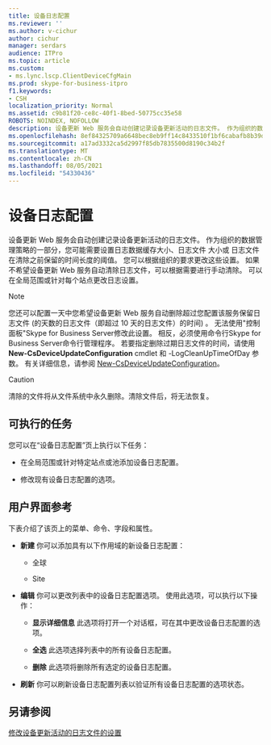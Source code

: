 ```yaml
---
title: 设备日志配置
ms.reviewer: ''
ms.author: v-cichur
author: cichur
manager: serdars
audience: ITPro
ms.topic: article
ms.custom:
- ms.lync.lscp.ClientDeviceCfgMain
ms.prod: skype-for-business-itpro
f1.keywords:
- CSH
localization_priority: Normal
ms.assetid: c9b81f20-ce8c-40f1-8bed-50775cc35e58
ROBOTS: NOINDEX, NOFOLLOW
description: 设备更新 Web 服务会自动创建记录设备更新活动的日志文件。 作为组织的数据管理策略的一部分，您可能需要设置日志数据缓存大小、日志文件 大小或 日志文件 在清除之前保留的时间长度的阈值。 您可以根据组织的要求更改这些设置。 如果不希望设备更新 Web 服务自动清除日志文件，可以根据需要进行手动清除。 可以在全局范围或针对每个站点更改日志设置。
ms.openlocfilehash: 8ef84325709a6648bec8eb9ff14c8433510f1bf6cabafb8b39dfb86a6f54d238
ms.sourcegitcommit: a17ad3332ca5d2997f85db7835500d8190c34b2f
ms.translationtype: MT
ms.contentlocale: zh-CN
ms.lasthandoff: 08/05/2021
ms.locfileid: "54330436"
---
```

# <a name="device-log-configuration"></a>设备日志配置

设备更新 Web 服务会自动创建记录设备更新活动的日志文件。 作为组织的数据管理策略的一部分，您可能需要设置日志数据缓存大小、日志文件 大小或 日志文件 在清除之前保留的时间长度的阈值。 您可以根据组织的要求更改这些设置。 如果不希望设备更新 Web 服务自动清除日志文件，可以根据需要进行手动清除。 可以在全局范围或针对每个站点更改日志设置。

> [!NOTE]
> 您还可以配置一天中您希望设备更新 Web 服务自动删除超过您配置该服务保留日志文件 (的天数的日志文件（即超过 10 天的日志文件）的时间) 。 无法使用"控制面板"Skype for Business Server修改此设置。 相反，必须使用命令行Skype for Business Server命令行管理程序。 若要指定删除过期日志文件的时间，请使用 **New-CsDeviceUpdateConfiguration** cmdlet 和 -LogCleanUpTimeOfDay 参数。 有关详细信息，请参阅 [New-CsDeviceUpdateConfiguration](/powershell/module/skype/new-csdeviceupdateconfiguration?view=skype-ps)。

> [!CAUTION]
> 清除的文件将从文件系统中永久删除。清除文件后，将无法恢复。

## <a name="tasks-you-can-perform"></a>可执行的任务

您可以在“设备日志配置”页上执行以下任务：

- 在全局范围或针对特定站点或池添加设备日志配置。

- 修改现有设备日志配置的选项。

## <a name="ui-reference"></a>用户界面参考

下表介绍了该页上的菜单、命令、字段和属性。

- **新建** 你可以添加具有以下作用域的新设备日志配置：

  - 全球

  - Site

- **编辑** 你可以更改列表中的设备日志配置选项。 使用此选项，可以执行以下操作：

  - **显示详细信息** 此选项将打开一个对话框，可在其中更改设备日志配置的选项。

  - **全选** 此选项选择列表中的所有设备日志配置。

  - **删除** 此选项将删除所有选定的设备日志配置。

- **刷新** 你可以刷新设备日志配置列表以验证所有设备日志配置的选项状态。

## <a name="see-also"></a>另请参阅

[修改设备更新活动的日志文件的设置](/previous-versions/office/lync-server-2013/lync-server-2013-modify-settings-for-device-update-log-files)